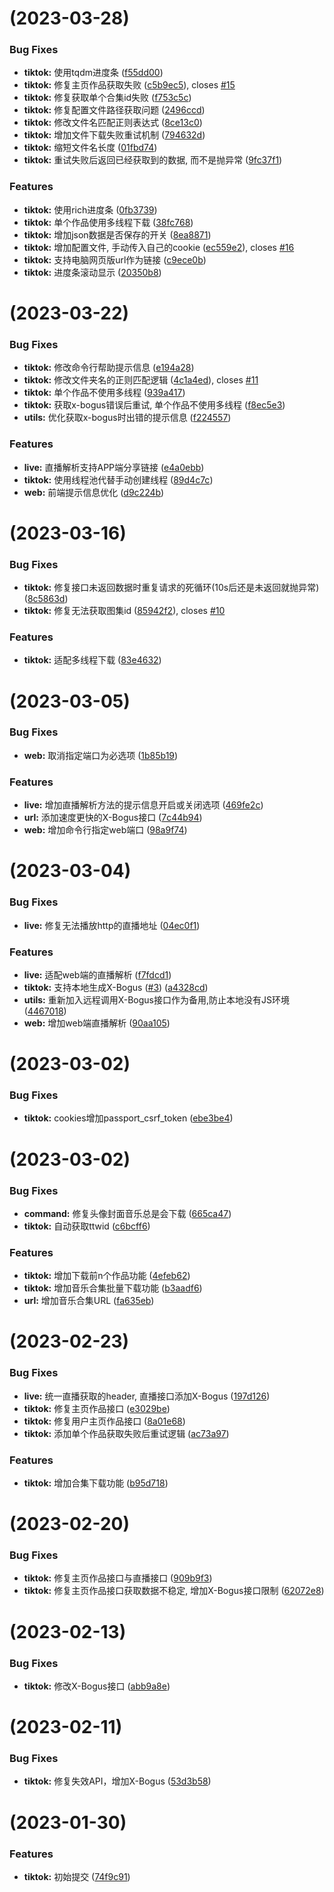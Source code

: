 # [](https://github.com/imgyh/tiktok/compare/v1.5.5...v) (2023-03-28)


### Bug Fixes

* **tiktok:** 使用tqdm进度条 ([f55dd00](https://github.com/imgyh/tiktok/commit/f55dd004e9eea039fea04ed9e8e1325bca62c363))
* **tiktok:** 修复主页作品获取失败 ([c5b9ec5](https://github.com/imgyh/tiktok/commit/c5b9ec5faf90c4d00c5cc24b48a774404344be19)), closes [#15](https://github.com/imgyh/tiktok/issues/15)
* **tiktok:** 修复获取单个合集id失败 ([f753c5c](https://github.com/imgyh/tiktok/commit/f753c5c52e4fa54f04f05d555d61b22b544a2169))
* **tiktok:** 修复配置文件路径获取问题 ([2496ccd](https://github.com/imgyh/tiktok/commit/2496ccd90ca5232c61a2ed213f85235fa26354b3))
* **tiktok:** 修改文件名匹配正则表达式 ([8ce13c0](https://github.com/imgyh/tiktok/commit/8ce13c0d72379accbfd38ba083728df87719d471))
* **tiktok:** 增加文件下载失败重试机制 ([794632d](https://github.com/imgyh/tiktok/commit/794632d6c5dce68b9eade8094e74231aa90421f0))
* **tiktok:** 缩短文件名长度 ([01fbd74](https://github.com/imgyh/tiktok/commit/01fbd743f82552e52099637871246ddc21949fc2))
* **tiktok:** 重试失败后返回已经获取到的数据, 而不是抛异常 ([9fc37f1](https://github.com/imgyh/tiktok/commit/9fc37f1048fbd182e00eea89b71ec644f7d9df56))


### Features

* **tiktok:** 使用rich进度条 ([0fb3739](https://github.com/imgyh/tiktok/commit/0fb3739b4734910b6a0d35fdb0033921ef854adb))
* **tiktok:** 单个作品使用多线程下载 ([38fc768](https://github.com/imgyh/tiktok/commit/38fc76826d20257ec63bb7fcdea6eeca38a8aa6d))
* **tiktok:** 增加json数据是否保存的开关 ([8ea8871](https://github.com/imgyh/tiktok/commit/8ea8871cc88b1199bfcb6c2ff7aef16fd1f733c3))
* **tiktok:** 增加配置文件, 手动传入自己的cookie ([ec559e2](https://github.com/imgyh/tiktok/commit/ec559e2913c70836b97ea2634604ac6ca6734a60)), closes [#16](https://github.com/imgyh/tiktok/issues/16)
* **tiktok:** 支持电脑网页版url作为链接 ([c9ece0b](https://github.com/imgyh/tiktok/commit/c9ece0bf502c1a6a6e6b2e12c8ffcbce3303ce6a))
* **tiktok:** 进度条滚动显示 ([20350b8](https://github.com/imgyh/tiktok/commit/20350b8889343bb93ec60081e6369f96d868203b))



# [](https://github.com/imgyh/tiktok/compare/v1.5.4...v) (2023-03-22)


### Bug Fixes

* **tiktok:** 修改命令行帮助提示信息 ([e194a28](https://github.com/imgyh/tiktok/commit/e194a2818b64aaa9b2a5ab172302c87a4f4a5790))
* **tiktok:** 修改文件夹名的正则匹配逻辑 ([4c1a4ed](https://github.com/imgyh/tiktok/commit/4c1a4ed950476c0945bf7986254d75d108d3019f)), closes [#11](https://github.com/imgyh/tiktok/issues/11)
* **tiktok:** 单个作品不使用多线程 ([939a417](https://github.com/imgyh/tiktok/commit/939a417654183a2ac2766a25bdecc13575752e61))
* **tiktok:** 获取x-bogus错误后重试, 单个作品不使用多线程 ([f8ec5e3](https://github.com/imgyh/tiktok/commit/f8ec5e3745d587d08dcba6464a0f990913f55ce5))
* **utils:** 优化获取x-bogus时出错的提示信息 ([f224557](https://github.com/imgyh/tiktok/commit/f2245574611f125f69be9bbe9a2d376c0241bc87))


### Features

* **live:** 直播解析支持APP端分享链接 ([e4a0ebb](https://github.com/imgyh/tiktok/commit/e4a0ebba4f39cc55e8d070e12b6597ab5c3745d3))
* **tiktok:** 使用线程池代替手动创建线程 ([89d4c7c](https://github.com/imgyh/tiktok/commit/89d4c7cd4253cd3ac885b55774dff2853c0d6e4f))
* **web:** 前端提示信息优化 ([d9c224b](https://github.com/imgyh/tiktok/commit/d9c224bd2d5fd382fb22b37f5e68a85894bb9aef))



# [](https://github.com/imgyh/tiktok/compare/v1.5.3...v) (2023-03-16)


### Bug Fixes

* **tiktok:** 修复接口未返回数据时重复请求的死循环(10s后还是未返回就抛异常) ([8c5863d](https://github.com/imgyh/tiktok/commit/8c5863d44f4ae4a5242c8191f98bc0f3936e8e84))
* **tiktok:** 修复无法获取图集id ([85942f2](https://github.com/imgyh/tiktok/commit/85942f2ffce97d853dab96da87737d98f450347e)), closes [#10](https://github.com/imgyh/tiktok/issues/10)


### Features

* **tiktok:** 适配多线程下载 ([83e4632](https://github.com/imgyh/tiktok/commit/83e46322ee13bd14841332538fef22e27e2f0e59))



# [](https://github.com/imgyh/tiktok/compare/v1.5.2...v) (2023-03-05)


### Bug Fixes

* **web:** 取消指定端口为必选项 ([1b85b19](https://github.com/imgyh/tiktok/commit/1b85b1989119cb35888e4e2d4f4018ed276f68d2))


### Features

* **live:** 增加直播解析方法的提示信息开启或关闭选项 ([469fe2c](https://github.com/imgyh/tiktok/commit/469fe2c5217ff22e42c1523d089a119415266c23))
* **url:** 添加速度更快的X-Bogus接口 ([7c44b94](https://github.com/imgyh/tiktok/commit/7c44b9426dc30f3be97d6e5824bf628c47276a87))
* **web:** 增加命令行指定web端口 ([98a9f74](https://github.com/imgyh/tiktok/commit/98a9f74d4b0b319ea1aeb3883c105c0b805105f1))



# [](https://github.com/imgyh/tiktok/compare/v1.5.1...v) (2023-03-04)


### Bug Fixes

* **live:** 修复无法播放http的直播地址 ([04ec0f1](https://github.com/imgyh/tiktok/commit/04ec0f1c400adb5bfacf74dca0114ec9d625e3cc))


### Features

* **live:** 适配web端的直播解析 ([f7fdcd1](https://github.com/imgyh/tiktok/commit/f7fdcd141b3a9877f5fd888383bfa48875d023bf))
* **tiktok:** 支持本地生成X-Bogus ([#3](https://github.com/imgyh/tiktok/issues/3)) ([a4328cd](https://github.com/imgyh/tiktok/commit/a4328cd53bd8a0342cf053050a8066130e008cde))
* **utils:** 重新加入远程调用X-Bogus接口作为备用,防止本地没有JS环境 ([4467018](https://github.com/imgyh/tiktok/commit/44670186afdcb1314194b0c00f39d1baa9681985))
* **web:** 增加web端直播解析 ([90aa105](https://github.com/imgyh/tiktok/commit/90aa10515f7bc90ed35c9484e2993083a533d6cc))



# [](https://github.com/imgyh/tiktok/compare/v1.5.0...v) (2023-03-02)


### Bug Fixes

* **tiktok:** cookies增加passport_csrf_token ([ebe3be4](https://github.com/imgyh/tiktok/commit/ebe3be43ef676c39cd1cd63cc606df1a9e5b1995))



#  (2023-03-02)


### Bug Fixes

* **command:** 修复头像封面音乐总是会下载 ([665ca47](https://github.com/imgyh/tiktok/commit/665ca47b08623699606d56e424eb096a92afa9fe))
* **tiktok:** 自动获取ttwid ([c6bcff6](https://github.com/imgyh/tiktok/commit/c6bcff67da8a659afb1c722ab40da733f1a79403))


### Features

* **tiktok:** 增加下载前n个作品功能 ([4efeb62](https://github.com/imgyh/tiktok/commit/4efeb62701acc6cf8d9fd06d1a80499a7ad5c6cc))
* **tiktok:** 增加音乐合集批量下载功能 ([b3aadf6](https://github.com/imgyh/tiktok/commit/b3aadf630ad8be9b79fa26a18799336c38569645))
* **url:** 增加音乐合集URL ([fa635eb](https://github.com/imgyh/tiktok/commit/fa635ebe7f70478e8408b5a8afe30ff0b1ff890f))



#  (2023-02-23)


### Bug Fixes

* **live:** 统一直播获取的header, 直播接口添加X-Bogus ([197d126](https://github.com/imgyh/tiktok/commit/197d12627d855f3353dba3fd68f0b308593f62e8))
* **tiktok:** 修复主页作品接口 ([e3029be](https://github.com/imgyh/tiktok/commit/e3029be42b021dcdad0736800a4f13428ddd5b98))
* **tiktok:** 修复用户主页作品接口 ([8a01e68](https://github.com/imgyh/tiktok/commit/8a01e681b5206c27a44f4ba10f840e856686e33b))
* **tiktok:** 添加单个作品获取失败后重试逻辑 ([ac73a97](https://github.com/imgyh/tiktok/commit/ac73a97c19840bd7147f3a7e4b400a37b1365fb2))


### Features

* **tiktok:** 增加合集下载功能 ([b95d718](https://github.com/imgyh/tiktok/commit/b95d7188282de5474861043ab011ed27baa79796))



#  (2023-02-20)


### Bug Fixes

* **tiktok:** 修复主页作品接口与直播接口 ([909b9f3](https://github.com/imgyh/tiktok/commit/909b9f3f1cec9684da33f63aeb816aaab2e7e6b9))
* **tiktok:** 修复主页作品接口获取数据不稳定, 增加X-Bogus接口限制 ([62072e8](https://github.com/imgyh/tiktok/commit/62072e881eb3531df68f9fe6d8bdab03a4f00790))


#  (2023-02-13)


### Bug Fixes

* **tiktok:** 修改X-Bogus接口 ([abb9a8e](https://github.com/imgyh/tiktok/commit/abb9a8e857ea98b38b47e3419554dfe490ec1d78))


#  (2023-02-11)


### Bug Fixes

* **tiktok:** 修复失效API，增加X-Bogus ([53d3b58](https://github.com/imgyh/tiktok/commit/53d3b5875ecd4de57f4dc4df4c228cf80b15c764))


#  (2023-01-30)


### Features

* **tiktok:** 初始提交 ([74f9c91](https://github.com/imgyh/tiktok/commit/74f9c91e75b324ae5e0dc5f9fa5bc4baf4611bd2))



